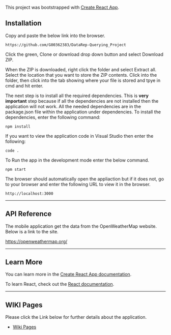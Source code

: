 This project was bootstrapped with [Create React App](https://github.com/facebook/create-react-app).

## Installation

Copy and paste the below link into the browser.

	https://github.com/G00362383/DataRep-Querying_Project
  
Click the green, Clone or download drop down button and select Download ZIP.

When the ZIP is downloaded, right click the folder and select Extract all. 
Select the location that you want to store the ZIP contents.
Click into the folder, then click into the tab showing where your file is stored and tpye in cmd and hit enter.

The next step is to install all the required dependencies. This is <b>very important</b> step because if all the dependencies are not installed then the application will not work. All the needed dependencies are in the package.json file within the application under dependencies.
To install the dependencies, enter the following command:

	npm install
	
If you want to view the application code in Visual Studio then enter the following:

	code .
	
To Run the app in the development mode enter the below command.

	npm start
	
The browser should automatically open the appliaction but if it does not, go to your browser and enter the following URL to view it in the browser.
	
	http://localhost:3000 

***

## **API Reference**

The mobile application get the data from the OpenWeatherMap website. Below is a link to the site.

  https://openweathermap.org/









***

## Learn More

You can learn more in the [Create React App documentation](https://facebook.github.io/create-react-app/docs/getting-started).

To learn React, check out the [React documentation](https://reactjs.org/).

***

## **WIKI Pages**

Please click the Link below for further details about the application. 

* [Wiki Pages](https://github.com/G00362383/DataRep-Querying_Project/wiki)
